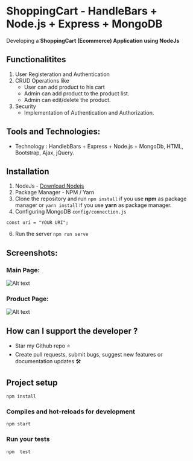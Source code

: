 # ShoppingCart - HandleBars + Node.js + Express + MongoDB


Developing a **ShoppingCart (Ecommerce) Application using NodeJs**

## Functionalitites
1. User Registeration and Authentication
2. CRUD Operations like
    * User can add product to his cart
    * Admin can add product to the product list.
    * Admin can edit/delete the product.
3. Security
    * Implementation of Authentication and Authorization.

## Tools and Technologies:
* Technology : HandlebBars + Express + Node.js + MongoDb, HTML, Bootstrap, Ajax, 
jQuery.

## Installation

1. NodeJs - [Download Nodejs](https://nodejs.org/en/download/)
2. Package Manager - NPM / Yarn
3. Clone the repository and run `npm install` if you use **npm** as package manager or `yarn install` if you use **yarn** as package manager.
4. Configuring MongoDB `config/connection.js`
```
const uri = "YOUR URI";

```
6. Run the server `npm run serve`

## Screenshots:

### Main Page:
![Alt text]()

### Product Page:
![Alt text]()

## How can I support the developer ?

* Star my Github repo ⭐
* Create pull requests, submit bugs, suggest new features or documentation updates 🛠

## Project setup
```
npm install
```

### Compiles and hot-reloads for development
```
npm start
```

### Run your tests
```
npm  test
```
